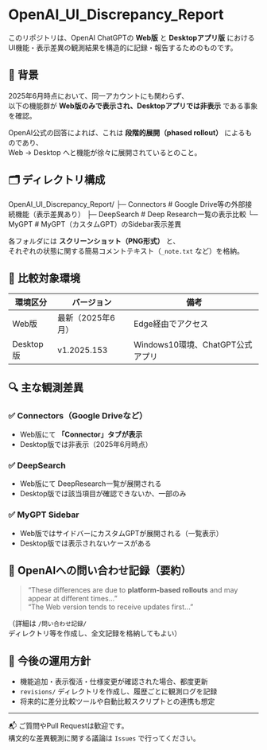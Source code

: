 # OpenAI_UI_Discrepancy_Report

このリポジトリは、OpenAI ChatGPTの **Web版** と **Desktopアプリ版** における  
UI機能・表示差異の観測結果を構造的に記録・報告するためのものです。

## 📌 背景

2025年6月時点において、同一アカウントにも関わらず、  
以下の機能群が **Web版のみで表示され、Desktopアプリでは非表示** である事象を確認。

OpenAI公式の回答によれば、これは **段階的展開（phased rollout）** によるものであり、  
Web → Desktop へと機能が徐々に展開されているとのこと。

## 🗂 ディレクトリ構成

OpenAI_UI_Discrepancy_Report/
├─ Connectors # Google Drive等の外部接続機能（表示差異あり）
├─ DeepSearch # Deep Research一覧の表示比較
└─ MyGPT # MyGPT（カスタムGPT）のSidebar表示差異


各フォルダには **スクリーンショット（PNG形式）** と、  
それぞれの状態に関する簡易コメントテキスト（`_note.txt` など）を格納。

## 📎 比較対象環境

| 環境区分       | バージョン         | 備考 |
|--------------|------------------|------|
| Web版         | 最新（2025年6月） | Edge経由でアクセス |
| Desktop版     | v1.2025.153      | Windows10環境、ChatGPT公式アプリ |

## 🔍 主な観測差異

### ✅ Connectors（Google Driveなど）
- Web版にて **「Connector」タブが表示**
- Desktop版では非表示（2025年6月時点）

### ✅ DeepSearch
- Web版にて DeepResearch一覧が展開される
- Desktop版では該当項目が確認できないか、一部のみ

### ✅ MyGPT Sidebar
- Web版ではサイドバーにカスタムGPTが展開される（一覧表示）
- Desktop版では表示されないケースがある

## 📝 OpenAIへの問い合わせ記録（要約）

> “These differences are due to **platform-based rollouts** and may appear at different times…”  
> “The Web version tends to receive updates first...”

（詳細は `/問い合わせ記録/` ディレクトリ等を作成し、全文記録を格納してもよい）

## 🔄 今後の運用方針

- 機能追加・表示復活・仕様変更が確認された場合、都度更新
- `revisions/` ディレクトリを作成し、履歴ごとに観測ログを記録
- 将来的に差分比較ツールや自動比較スクリプトとの連携も想定

---

📬 ご質問やPull Requestは歓迎です。  
構文的な差異観測に関する議論は `Issues` で行ってください。
